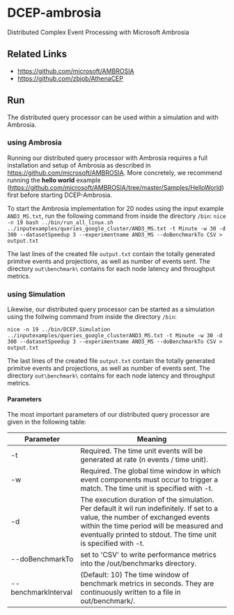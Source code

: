 # DCEP-ambrosia
Distributed Complex Event Processing with Microsoft Ambrosia

## Related Links
- https://github.com/microsoft/AMBROSIA
- https://github.com/zbjob/AthenaCEP

## Run

The distributed query processor can be used within a simulation and with Ambrosia.


### using Ambrosia
Running our distributed query processor with Ambrosia requires a full installation and setup of Ambrosia as described in https://github.com/microsoft/AMBROSIA.
More concretely, we recommend running the **hello world** example (https://github.com/microsoft/AMBROSIA/tree/master/Samples/HelloWorld) first before starting DCEP-Ambrosia.

To start the Ambrosia implementation for 20 nodes using the input example `AND3_MS.txt`, run the following command from inside the directory `/bin`:
`nice -n 19 bash ../bin/run_all_linux.sh ../inputexamples/queries_google_cluster/AND3_MS.txt -t Minute -w 30 -d 300 --datasetSpeedup 3 --experimentname AND3_MS --doBenchmarkTo CSV > output.txt`

The last lines of the created file `output.txt` contain the totally generated primitve events and projections, as well as number of events sent.
The directory `out\benchmark\` contains for each node latency and throughput metrics. 

### using Simulation

Likewise, our distributed query processor can be started as a simulation using the follwing command from inside the directory `/bin`:

`nice -n 19 ../bin/DCEP.Simulation ../inputexamples/queries_google_clusterAND3_MS.txt -t Minute -w 30 -d 300 --datasetSpeedup 3 --experimentname AND3_MS --doBenchmarkTo CSV > output.txt`

The last lines of the created file `output.txt` contain the totally generated primitve events and projections, as well as number of events sent.
The directory `out\benchmark\` contains for each node latency and throughput metrics. 

#### Parameters

The most important parameters of our distributed query processor are given in the following table:

Parameter | Meaning
------------ | -------------
-t| Required. The time unit events will be generated at rate (n events / time unit).
 -w | Required. The global time window in which event components must occur to trigger a match. The time unit is specified with -t.
-d |  The execution duration of the simulation. Per default it wil run indefinitely. If set to a value, the number of exchanged events within the time period will be measured and eventually printed to stdout. The time unit is specified with -t.
 --doBenchmarkTo | set to 'CSV' to write performance metrics into the /out/benchmarks directory.
--benchmarkInterval | (Default: 10) The time window of benchmark metrics in seconds. They are continuously written to a file in out/benchmark/.

